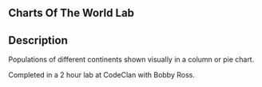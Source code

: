## Charts Of The World Lab

## Description

Populations of different continents shown visually in a column or pie chart.

Completed in a 2 hour lab at CodeClan with Bobby Ross.
